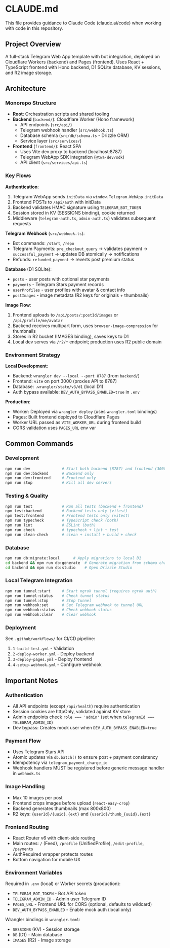# CLAUDE.md

This file provides guidance to Claude Code (claude.ai/code) when working with code in this repository.

## Project Overview

A full-stack Telegram Web App template with bot integration, deployed on Cloudflare Workers (backend) and Pages (frontend). Uses React + TypeScript frontend with Hono backend, D1 SQLite database, KV sessions, and R2 image storage.

## Architecture

### Monorepo Structure
- **Root**: Orchestration scripts and shared tooling
- **Backend** (`backend/`): Cloudflare Worker (Hono framework)
  - API endpoints (`src/api/`)
  - Telegram webhook handler (`src/webhook.ts`)
  - Database schema (`src/db/schema.ts` - Drizzle ORM)
  - Service layer (`src/services/`)
- **Frontend** (`frontend/`): React SPA
  - Uses Vite dev proxy to backend (localhost:8787)
  - Telegram WebApp SDK integration (`@twa-dev/sdk`)
  - API client (`src/services/api.ts`)

### Key Flows

**Authentication**:
1. Telegram WebApp sends `initData` via `window.Telegram.WebApp.initData`
2. Frontend POSTs to `/api/auth` with initData
3. Backend validates HMAC signature using `TELEGRAM_BOT_TOKEN`
4. Session stored in KV (SESSIONS binding), cookie returned
5. Middleware (`telegram-auth.ts`, `admin-auth.ts`) validates subsequent requests

**Telegram Webhook** (`src/webhook.ts`):
- Bot commands: `/start`, `/repo`
- Telegram Payments: `pre_checkout_query` → validates payment → `successful_payment` → updates DB atomically → notifications
- Refunds: `refunded_payment` → reverts post premium status

**Database** (D1 SQLite):
- `posts` - user posts with optional star payments
- `payments` - Telegram Stars payment records
- `userProfiles` - user profiles with avatar & contact info
- `postImages` - image metadata (R2 keys for originals + thumbnails)

**Image Flow**:
1. Frontend uploads to `/api/posts/:postId/images` or `/api/profile/me/avatar`
2. Backend receives multipart form, uses `browser-image-compression` for thumbnails
3. Stores in R2 bucket (IMAGES binding), saves keys to D1
4. Local dev serves via `/r2/*` endpoint; production uses R2 public domain

### Environment Strategy

**Local Development**:
- Backend: `wrangler dev --local --port 8787` (from `backend/`)
- Frontend: `vite` on port 3000 (proxies API to 8787)
- Database: `.wrangler/state/v3/d1` (local D1)
- Auth bypass available: `DEV_AUTH_BYPASS_ENABLED=true` in `.env`

**Production**:
- Worker: Deployed via `wrangler deploy` (uses `wrangler.toml` bindings)
- Pages: Built frontend deployed to Cloudflare Pages
- Worker URL passed as `VITE_WORKER_URL` during frontend build
- CORS validation uses `PAGES_URL` env var

## Common Commands

### Development
```bash
npm run dev              # Start both backend (8787) and frontend (3000)
npm run dev:backend      # Backend only
npm run dev:frontend     # Frontend only
npm run stop             # Kill all dev servers
```

### Testing & Quality
```bash
npm run test             # Run all tests (backend + frontend)
npm test:backend         # Backend tests only (vitest)
npm test:frontend        # Frontend tests only (vitest)
npm run typecheck        # TypeScript check (both)
npm run lint             # ESLint (both)
npm run check            # typecheck + lint + test
npm run clean-check      # clean + install + build + check
```

### Database
```bash
npm run db:migrate:local      # Apply migrations to local D1
cd backend && npm run db:generate  # Generate migration from schema changes
cd backend && npm run db:studio    # Open Drizzle Studio
```

### Local Telegram Integration
```bash
npm run tunnel:start     # Start ngrok tunnel (requires ngrok auth)
npm run tunnel:status    # Check tunnel status
npm run tunnel:stop      # Stop tunnel
npm run webhook:set      # Set Telegram webhook to tunnel URL
npm run webhook:status   # Check webhook status
npm run webhook:clear    # Clear webhook
```

### Deployment
See `.github/workflows/` for CI/CD pipeline:
1. `1-build-test.yml` - Validation
2. `2-deploy-worker.yml` - Deploy backend
3. `3-deploy-pages.yml` - Deploy frontend
4. `4-setup-webhook.yml` - Configure webhook

## Important Notes

### Authentication
- All API endpoints (except `/api/health`) require authentication
- Session cookies are httpOnly, validated against KV store
- Admin endpoints check `role === 'admin'` (set when `telegramId === TELEGRAM_ADMIN_ID`)
- Dev bypass: Creates mock user when `DEV_AUTH_BYPASS_ENABLED=true`

### Payment Flow
- Uses Telegram Stars API
- Atomic updates via `db.batch()` to ensure post + payment consistency
- Idempotency via `telegram_payment_charge_id`
- Webhook handlers MUST be registered before generic message handler in `webhook.ts`

### Image Handling
- Max 10 images per post
- Frontend crops images before upload (`react-easy-crop`)
- Backend generates thumbnails (max 800x800)
- R2 keys: `{userId}/{uuid}.{ext}` and `{userId}/thumb_{uuid}.{ext}`

### Frontend Routing
- React Router v6 with client-side routing
- Main routes: `/` (Feed), `/profile` (UnifiedProfile), `/edit-profile`, `/payments`
- AuthRequired wrapper protects routes
- Bottom navigation for mobile UX

### Environment Variables
Required in `.env` (local) or Worker secrets (production):
- `TELEGRAM_BOT_TOKEN` - Bot API token
- `TELEGRAM_ADMIN_ID` - Admin user Telegram ID
- `PAGES_URL` - Frontend URL for CORS (optional, defaults to wildcard)
- `DEV_AUTH_BYPASS_ENABLED` - Enable mock auth (local only)

Wrangler bindings in `wrangler.toml`:
- `SESSIONS` (KV) - Session storage
- `DB` (D1) - Main database
- `IMAGES` (R2) - Image storage
